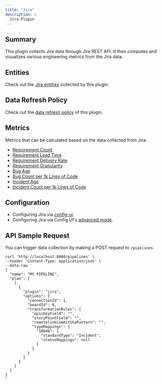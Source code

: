 ```yaml
---
title: "Jira"
description: >
  Jira Plugin
---
```


## Summary

This plugin collects Jira data through Jira REST API. It then computes and visualizes various engineering metrics from the Jira data.

## Entities

Check out the [Jira entities](/Overview/SupportedDataSources.md#data-collection-scope-by-each-plugin) collected by this plugin.

## Data Refresh Policy

Check out the [data refresh policy](/Overview/SupportedDataSources.md#jira) of this plugin.

## Metrics

Metrics that can be calculated based on the data collected from Jira:

- [Requirement Count](/Metrics/RequirementCount.md)
- [Requirement Lead Time](/Metrics/RequirementLeadTime.md)
- [Requirement Delivery Rate](/Metrics/RequirementDeliveryRate.md)
- [Requirement Granularity](/Metrics/RequirementGranularity.md)
- [Bug Age](/Metrics/BugAge.md)
- [Bug Count per 1k Lines of Code](/Metrics/BugCountPer1kLinesOfCode.md)
- [Incident Age](/Metrics/IncidentAge.md)
- [Incident Count per 1k Lines of Code](/Metrics/IncidentCountPer1kLinesOfCode.md)

## Configuration

- Configuring Jira via [config-ui](/Configuration/Jira.md).
- Configuring Jira via Config UI's [advanced mode](/Configuration/AdvancedMode.md#4-jira).

## API Sample Request

You can trigger data collection by making a POST request to `/pipelines`.

```shell
curl 'http://localhost:8080/pipelines' \
--header 'Content-Type: application/json' \
--data-raw '
{
  "name": "MY PIPELINE",
  "plan": [
    [
      {
        "plugin": "jira",
        "options": {
          "connectionId": 1,
          "boardId": 8,
          "transformationRules": {
            "epicKeyField": "",
            "storyPointField": "",
            "remotelinkCommitShaPattern": "",
            "typeMappings": {
              "10040": {
                "standardType": "Incident",
                "statusMappings": null
              }
            }
          }
        }
      }
    ]
  ]
}
'
```
